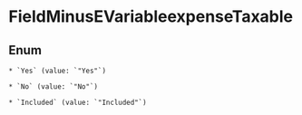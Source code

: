 
# FieldMinusEVariableexpenseTaxable

## Enum


    * `Yes` (value: `"Yes"`)

    * `No` (value: `"No"`)

    * `Included` (value: `"Included"`)



